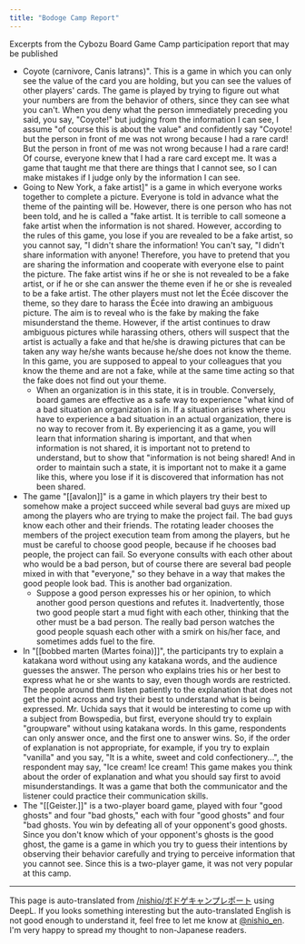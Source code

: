 ```yaml
---
title: "Bodoge Camp Report"
---
```


Excerpts from the Cybozu Board Game Camp participation report that may be published

- Coyote (carnivore, Canis latrans)". This is a game in which you can only see the value of the card you are holding, but you can see the values of other players' cards. The game is played by trying to figure out what your numbers are from the behavior of others, since they can see what you can't. When you deny what the person immediately preceding you said, you say, "Coyote!" but judging from the information I can see, I assume "of course this is about the value" and confidently say "Coyote! but the person in front of me was not wrong because I had a rare card! But the person in front of me was not wrong because I had a rare card! Of course, everyone knew that I had a rare card except me. It was a game that taught me that there are things that I cannot see, so I can make mistakes if I judge only by the information I can see.
- Going to New York, a fake artist]" is a game in which everyone works together to complete a picture. Everyone is told in advance what the theme of the painting will be. However, there is one person who has not been told, and he is called a "fake artist. It is terrible to call someone a fake artist when the information is not shared. However, according to the rules of this game, you lose if you are revealed to be a fake artist, so you cannot say, "I didn't share the information! You can't say, "I didn't share information with anyone! Therefore, you have to pretend that you are sharing the information and cooperate with everyone else to paint the picture. The fake artist wins if he or she is not revealed to be a fake artist, or if he or she can answer the theme even if he or she is revealed to be a fake artist. The other players must not let the Écée discover the theme, so they dare to harass the Écée into drawing an ambiguous picture. The aim is to reveal who is the fake by making the fake misunderstand the theme. However, if the artist continues to draw ambiguous pictures while harassing others, others will suspect that the artist is actually a fake and that he/she is drawing pictures that can be taken any way he/she wants because he/she does not know the theme. In this game, you are supposed to appeal to your colleagues that you know the theme and are not a fake, while at the same time acting so that the fake does not find out your theme.
    - When an organization is in this state, it is in trouble. Conversely, board games are effective as a safe way to experience "what kind of a bad situation an organization is in. If a situation arises where you have to experience a bad situation in an actual organization, there is no way to recover from it. By experiencing it as a game, you will learn that information sharing is important, and that when information is not shared, it is important not to pretend to understand, but to show that "information is not being shared! And in order to maintain such a state, it is important not to make it a game like this, where you lose if it is discovered that information has not been shared.
- The game "[[avalon]]" is a game in which players try their best to somehow make a project succeed while several bad guys are mixed up among the players who are trying to make the project fail. The bad guys know each other and their friends. The rotating leader chooses the members of the project execution team from among the players, but he must be careful to choose good people, because if he chooses bad people, the project can fail. So everyone consults with each other about who would be a bad person, but of course there are several bad people mixed in with that "everyone," so they behave in a way that makes the good people look bad. This is another bad organization.
    - Suppose a good person expresses his or her opinion, to which another good person questions and refutes it. Inadvertently, those two good people start a mud fight with each other, thinking that the other must be a bad person. The really bad person watches the good people squash each other with a smirk on his/her face, and sometimes adds fuel to the fire.
- In "[[bobbed marten (Martes foina)]]", the participants try to explain a katakana word without using any katakana words, and the audience guesses the answer. The person who explains tries his or her best to express what he or she wants to say, even though words are restricted. The people around them listen patiently to the explanation that does not get the point across and try their best to understand what is being expressed. Mr. Uchida says that it would be interesting to come up with a subject from Bowspedia, but first, everyone should try to explain "groupware" without using katakana words. In this game, respondents can only answer once, and the first one to answer wins. So, if the order of explanation is not appropriate, for example, if you try to explain "vanilla" and you say, "It is a white, sweet and cold confectionery...", the respondent may say, "Ice cream! Ice cream! This game makes you think about the order of explanation and what you should say first to avoid misunderstandings. It was a game that both the communicator and the listener could practice their communication skills.
- The "[[Geister.]]" is a two-player board game, played with four "good ghosts" and four "bad ghosts," each with four "good ghosts" and four "bad ghosts. You win by defeating all of your opponent's good ghosts. Since you don't know which of your opponent's ghosts is the good ghost, the game is a game in which you try to guess their intentions by observing their behavior carefully and trying to perceive information that you cannot see. Since this is a two-player game, it was not very popular at this camp.

---
This page is auto-translated from [/nishio/ボドゲキャンプレポート](https://scrapbox.io/nishio/ボドゲキャンプレポート) using DeepL. If you looks something interesting but the auto-translated English is not good enough to understand it, feel free to let me know at [@nishio_en](https://twitter.com/nishio_en). I'm very happy to spread my thought to non-Japanese readers.